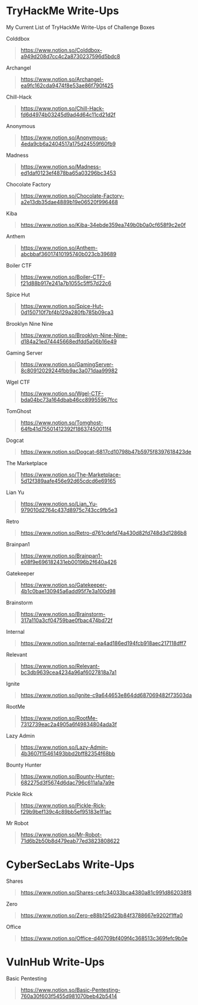 # TryHackMe Write-Ups
My Current List of TryHackMe Write-Ups of Challenge Boxes

Colddbox 
>https://www.notion.so/Colddbox-a949d208d7cc4c2a8730237596d5bdc8

Archangel
>https://www.notion.so/Archangel-ea9fc162cda9474f8e53ae86f790f425

Chill-Hack
>https://www.notion.so/Chill-Hack-fd6d4974b03245d9ad4d64c11cd21d2f

Anonymous
>https://www.notion.so/Anonymous-4eda9cb6a2404517a175d24559f60fb9

Madness
>https://www.notion.so/Madness-ed1daf0123ef4878ba65a03296bc3453

Chocolate Factory
>https://www.notion.so/Chocolate-Factory-a2e13db35dae4889b19e06520f996468

Kiba
>https://www.notion.so/Kiba-34ebde359ea749b0b0a0cf658f9c2e0f

Anthem
>https://www.notion.so/Anthem-abcbbaf36017410195740b023cb39689

Boiler CTF
>https://www.notion.so/Boiler-CTF-f21d88b917e241a7b1055c5ff57d22c6

Spice Hut
>https://www.notion.so/Spice-Hut-0d150710f7bf4b129a280fb785b09ca3

Brooklyn Nine Nine
>https://www.notion.so/Brooklyn-Nine-Nine-d184a21ed74445668edfdd5a06b16e49

Gaming Server
>https://www.notion.so/GamingServer-8c80912029244fbb9ac3a071daa99982

Wgel CTF
>https://www.notion.so/Wgel-CTF-bda04bc73a164dbab46cc89955967fcc

TomGhost
>https://www.notion.so/Tomghost-64fb41d75501412392f18637450011f4

Dogcat
>https://www.notion.so/Dogcat-6817cd10798b47b5975f8397618423de

The Marketplace
>https://www.notion.so/The-Marketplace-5d12f389aafe456e92d65cdcd6e69165

Lian Yu
>https://www.notion.so/Lian_Yu-979010d2764c437d8975c743cc9fb5e3

Retro
>https://www.notion.so/Retro-d761cdefd74a430d82fd748d3d1286b8

Brainpan1
>https://www.notion.so/Brainpan1-e08f9e696182431eb00196b2f640a426

Gatekeeper
>https://www.notion.so/Gatekeeper-4b1c0bae130945a6add95f7e3a100d98

Brainstorm
>https://www.notion.so/Brainstorm-317a110a3cf04759bae0fbac474bd72f

Internal
>https://www.notion.so/Internal-ea4ad186ed194fcb918aec217118dff7

Relevant
>https://www.notion.so/Relevant-bc3db9639cea4234a96af6027818a7a1

Ignite
>https://www.notion.so/Ignite-c9a644653e864dd687069482f73503da

RootMe
>https://www.notion.so/RootMe-7312739eac2a4905a6f49834804ada3f

Lazy Admin
>https://www.notion.so/Lazy-Admin-4b3607f15461493bbd2bff82354f68bb

Bounty Hunter
>https://www.notion.so/Bounty-Hunter-682275d3f5674d6dac796c611a1a7a9e

Pickle Rick
>https://www.notion.so/Pickle-Rick-f29b9bef139c4c89bb5ef95183e1f1ac

Mr Robot
>https://www.notion.so/Mr-Robot-71d6b2b50b8d479eab77ed3823808622

# CyberSecLabs Write-Ups

Shares
>https://www.notion.so/Shares-cefc34033bca4380a81c991d862038f8

Zero
>https://www.notion.so/Zero-e88b125d23b84f3788667e9202f1ffa0

Office
>https://www.notion.so/Office-d40709bf409f4c368513c369fefc9b0e

# VulnHub Write-Ups

Basic Pentesting
>https://www.notion.so/Basic-Pentesting-760a30f603f5455d981070beb42b5414

